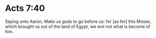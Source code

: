 # Acts 7:40

Saying unto Aaron, Make us gods to go before us: for [as for] this Moses, which brought us out of the land of Egypt, we wot not what is become of him.